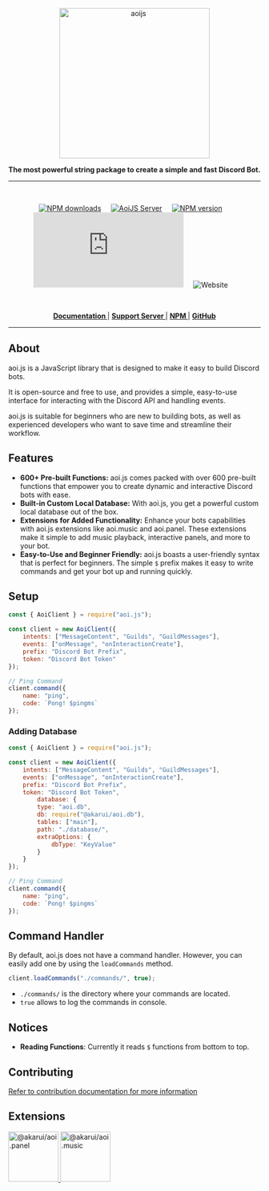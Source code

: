 <p align="center">
  <a href="https://aoi.js.org">
    <img width="300" src="https://github.com/aoijs/website/blob/master/assets/images/aoijs-banner.png?raw=true" alt="aoijs">
  </a>
</p>

<div align="center">
  <b>The most powerful string package to create a simple and fast Discord Bot.</b>
</div>

---

<br/>

<div align="center">

[![NPM downloads][download-image]][download-url] &nbsp; &nbsp;
[![AoiJS Server][aoijs-server]][aoijs-server-url] &nbsp; &nbsp;
[![NPM version][npm-image]][npm-url] &nbsp; &nbsp;
![License](https://img.shields.io/npm/l/aoi.js) &nbsp; &nbsp;
![Website](https://img.shields.io/website?url=https%3A%2F%2Faoi.js.org&label=aoi.js.org) &nbsp; &nbsp;

[npm-image]: https://img.shields.io/npm/v/aoi.js.svg?color=42cfff
[npm-url]: https://npmjs.org/package/aoi.js
[download-image]: https://img.shields.io/npm/dt/aoi.js.svg?color=3182b0
[download-url]: https://npmjs.org/package/aoi.js
[aoijs-server]: https://img.shields.io/discord/773352845738115102?color=5865F2&logo=discord&logoColor=white
[aoijs-server-url]: https://discord.gg/HMUfMXDQsV

  </div>

<br />

<div align = "center">

**[ Documentation ](https://aoi.js.org/)** | **[ Support Server ](https://discord.gg/HMUfMXDQsV)** | **[ NPM ](https://npmjs.org/package/aoi.js)** | **[ GitHub ](https://github.com/akaruidevelopment/aoi.js)**

</div>

---

## About

aoi.js is a JavaScript library that is designed to make it easy to build Discord bots.

It is open-source and free to use, and provides a simple, easy-to-use interface for interacting with the Discord API and handling events.

aoi.js is suitable for beginners who are new to building bots, as well as experienced developers who want to save time and streamline their workflow.

## Features

- **600+ Pre-built Functions:** aoi.js comes packed with over 600 pre-built functions that empower you to create dynamic and interactive Discord bots with ease.
- **Built-in Custom Local Database:** With aoi.js, you get a powerful custom local database out of the box.
- **Extensions for Added Functionality:** Enhance your bots capabilities with aoi.js extensions like aoi.music and aoi.panel. These extensions make it simple to add music playback, interactive panels, and more to your bot.
- **Easy-to-Use and Beginner Friendly:** aoi.js boasts a user-friendly syntax that is perfect for beginners. The simple `$` prefix makes it easy to write commands and get your bot up and running quickly.


## Setup

```javascript
const { AoiClient } = require("aoi.js");

const client = new AoiClient({
    intents: ["MessageContent", "Guilds", "GuildMessages"],
    events: ["onMessage", "onInteractionCreate"],
    prefix: "Discord Bot Prefix",
    token: "Discord Bot Token"
});

// Ping Command
client.command({
    name: "ping",
    code: `Pong! $pingms`
});
```

### Adding Database

```javascript
const { AoiClient } = require("aoi.js");

const client = new AoiClient({
    intents: ["MessageContent", "Guilds", "GuildMessages"],
    events: ["onMessage", "onInteractionCreate"],
    prefix: "Discord Bot Prefix",
    token: "Discord Bot Token",
        database: {
        type: "aoi.db",
        db: require("@akarui/aoi.db"),
        tables: ["main"],
        path: "./database/",
        extraOptions: {
            dbType: "KeyValue"
        }
    }
});

// Ping Command
client.command({
    name: "ping",
    code: `Pong! $pingms`
});
```

## Command Handler

By default, aoi.js does not have a command handler. However, you can easily add one by using the `loadCommands` method.

```javascript
client.loadCommands("./commands/", true);
```

- `./commands/` is the directory where your commands are located.
- `true` allows to log the commands in console.

## Notices

- **Reading Functions**: Currently it reads `$` functions from bottom to top.

## Contributing

[Refer to contribution documentation for more information](https://github.com/AkaruiDevelopment/aoi.js/blob/v6/.github/CONTRIBUTING.md)

## Extensions 
  <a href="https://aoi.js.org/extensions/aoipanel">
    <img width="100" src="https://github.com/aoijs/website/blob/master/assets/images/aoipanel.png?raw=true" alt="@akarui/aoi.panel">
  </a>
  <a href="https://aoi.js.org/extensions/aoimusic">
    <img width="100" src="https://github.com/aoijs/website/blob/master/assets/images/aoimusic.png?raw=true" alt="@akarui/aoi.music">
  </a>

